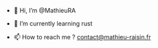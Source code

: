 - 👋 Hi, I’m @MathieuRA
<!--- - 👀 I’m interested in ... --->
- 🌱 I’m currently learning rust
<!--- - 💞️ I’m looking to collaborate on ... --->
- 📫 How to reach me ? contact@mathieu-raisin.fr

<!---
MathieuRA/MathieuRA is a ✨ special ✨ repository because its `README.md` (this file) appears on your GitHub profile.
You can click the Preview link to take a look at your changes.
--->
